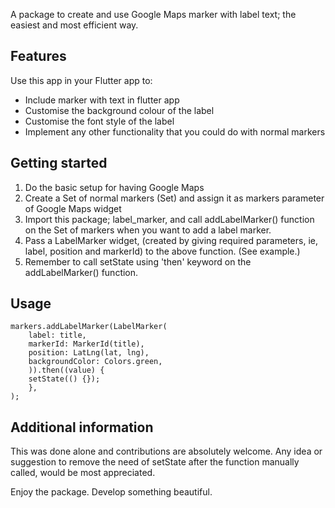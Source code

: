 A package to create and use Google Maps marker with label text; the easiest and most efficient way.

## Features

Use this app in your Flutter app to:
* Include marker with text in flutter app
* Customise the background colour of the label
* Customise the font style of the label
* Implement any other functionality that you could do with normal markers

## Getting started

1. Do the basic setup for having Google Maps
2. Create a Set of normal markers (Set<Marker>) and assign it as markers parameter of Google Maps widget
3. Import this package; label_marker, and call addLabelMarker() function on the Set of markers when you want to add a label marker.
4. Pass a LabelMarker widget, (created by giving required parameters, ie, label, position and markerId) to the above function. (See example.)
5. Remember to call setState using 'then' keyword on the addLabelMarker() function.

## Usage

```
markers.addLabelMarker(LabelMarker(
    label: title,
    markerId: MarkerId(title),
    position: LatLng(lat, lng),
    backgroundColor: Colors.green,
    )).then((value) {
    setState(() {});
    },
);
```

## Additional information

This was done alone and contributions are absolutely welcome. Any idea or suggestion to remove the need of setState after the function manually called, would be most appreciated. 

Enjoy the package. Develop something beautiful.